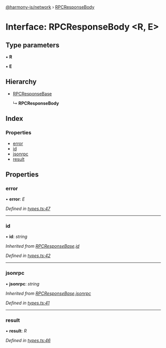 [@harmony-js/network](../globals.md) › [RPCResponseBody](rpcresponsebody.md)

# Interface: RPCResponseBody <**R, E**>

## Type parameters

▪ **R**

▪ **E**

## Hierarchy

* [RPCResponseBase](rpcresponsebase.md)

  ↳ **RPCResponseBody**

## Index

### Properties

* [error](rpcresponsebody.md#error)
* [id](rpcresponsebody.md#id)
* [jsonrpc](rpcresponsebody.md#jsonrpc)
* [result](rpcresponsebody.md#result)

## Properties

###  error

• **error**: *E*

*Defined in [types.ts:47](https://github.com/FireStack-Lab/Harmony-sdk-core/blob/6759acb/packages/harmony-network/src/types.ts#L47)*

___

###  id

• **id**: *string*

*Inherited from [RPCResponseBase](rpcresponsebase.md).[id](rpcresponsebase.md#id)*

*Defined in [types.ts:42](https://github.com/FireStack-Lab/Harmony-sdk-core/blob/6759acb/packages/harmony-network/src/types.ts#L42)*

___

###  jsonrpc

• **jsonrpc**: *string*

*Inherited from [RPCResponseBase](rpcresponsebase.md).[jsonrpc](rpcresponsebase.md#jsonrpc)*

*Defined in [types.ts:41](https://github.com/FireStack-Lab/Harmony-sdk-core/blob/6759acb/packages/harmony-network/src/types.ts#L41)*

___

###  result

• **result**: *R*

*Defined in [types.ts:46](https://github.com/FireStack-Lab/Harmony-sdk-core/blob/6759acb/packages/harmony-network/src/types.ts#L46)*
